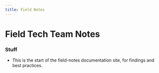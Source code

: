 ```yaml
---
title: Field Notes
---
```


# Field Tech Team Notes


### Stuff

* This is the start of the field-notes documentation site, for findings and best practices.

